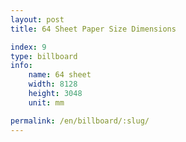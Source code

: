 ```yaml
---
layout: post
title: 64 Sheet Paper Size Dimensions

index: 9
type: billboard
info:
    name: 64 sheet
    width: 8128
    height: 3048
    unit: mm

permalink: /en/billboard/:slug/
---
```



